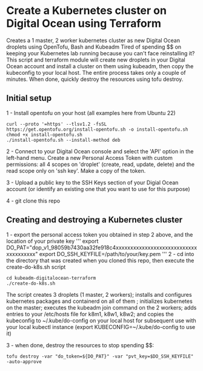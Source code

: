 # Create a Kubernetes cluster on Digital Ocean using Terraform
Creates a 1 master, 2 worker kubernetes cluster as new Digital Ocean droplets using OpenTofu, Bash and Kubeadm
Tired of spending $$ on keeping your Kubernetes lab running because you can't face reinstalling it? This script and terraform module will create new droplets in your Digital Ocean account and install a cluster on them using kubeadm, then copy the kubeconfig to your local host. The entire process takes only a couple of minutes. When done, quickly destroy the resources using tofu destroy. 


## Initial setup
1 - Install opentofu on your host (all examples here from Ubuntu 22)
```
curl --proto '=https' --tlsv1.2 -fsSL https://get.opentofu.org/install-opentofu.sh -o install-opentofu.sh
chmod +x install-opentofu.sh
./install-opentofu.sh --install-method deb
```
2 - Connect to your Digital Ocean console and select the 'API' option in the left-hand menu. Create a new Personal Access Token with custom permissions: all 4 scopes on 'droplet' (create, read, update, delete) and the read scope only on 'ssh key'. Make a copy of the token.

3 - Upload a public key to the SSH Keys section of your Digial Ocean account (or identify an existing one that you want to use for this purpose)

4 - git clone this repo

## Creating and destroying a Kubernetes cluster

1 - export the personal access token you obtained in step 2 above, and the location of your private key
'''
export DO_PAT="dop_v1_98059b7430aa32fe918c4xxxxxxxxxxxxxxxxxxxxxxxxxxxxxxxxxxxxxx"
export DO_SSH_KEYFILE=/path/to/your/key.pem
'''
2 - cd into the directory that was created when you cloned this repo, then execute the create-do-k8s.sh script
```
cd kubeadm-digitalocean-terraform
./create-do-k8s.sh
```
The script creates 3 droplets (1 master, 2 workers); installs and configures kubernetes packages and containerd on all of them ; initializes kubernetes on the master; executes the kubeadm join command on the 2 workers; adds entries to your /etc/hosts file for k8m1, k8w1, k8w2; and copies the kubeconfig to ~/.kube/do-config on your local host for subsequent use with your local kubectl instance (export KUBECONFIG=~/.kube/do-config to use it)

3 - when done, destroy the resources to stop spending $$:
```
tofu destroy -var "do_token=${DO_PAT}" -var "pvt_key=$DO_SSH_KEYFILE" -auto-approve
```
